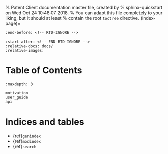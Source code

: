 % Patent Client documentation master file, created by
% sphinx-quickstart on Wed Oct 24 10:48:07 2018.
% You can adapt this file completely to your liking, but it should at least
% contain the root `toctree` directive.
(index-page)=
<!-- Include Readme contents, except for the links to readthedocs, which would be redundant here -->
```{include} ../README.md
:end-before: <!-- RTD-IGNORE -->
```
```{include} ../README.md
:start-after: <!-- END-RTD-IGNORE -->
:relative-docs: docs/
:relative-images:
```

# Table of Contents
```{toctree}
:maxdepth: 3

motivation
user_guide
api

```

# Indices and tables

- {ref}`genindex`
- {ref}`modindex`
- {ref}`search`
